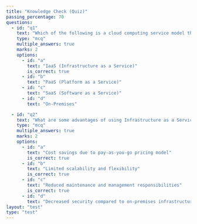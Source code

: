 ```yaml
---
title: "Knowledge Check (Quiz)"
passing_percentage: 70
questions:
  - id: "q1"
    text: "Which of the following is a cloud computing service model that provides virtualized computing resources over the internet?"
    type: "mcq"
    multiple_answers: true
    marks: 2
    options:
      - id: "a"
        text: "IaaS (Infrastructure as a Service)"
        is_correct: true
      - id: "b"
        text: "PaaS (Platform as a Service)"
      - id: "c"
        text: "SaaS (Software as a Service)"
      - id: "d"
        text: "On-Premises"

  - id: "q2"
    text: "What are some advantages of using Infrastructure as a Service (IaaS)?"
    type: "mcq"
    multiple_answers: true
    marks: 2
    options:
      - id: "a"
        text: "Cost savings due to pay-as-you-go pricing model"
        is_correct: true
      - id: "b"
        text: "Limited scalability and flexibility"
        is_correct: true
      - id: "c"
        text: "Reduced maintenance and management responsibilities"
        is_correct: true
      - id: "d"
        text: "Decreased security compared to on-premises infrastructure"
layout: "test"
type: "test"
---
```

